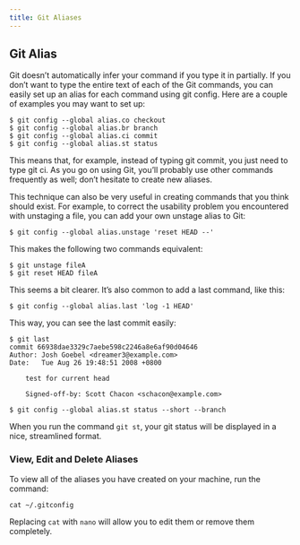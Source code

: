 ```yaml
---
title: Git Aliases
---
```


## Git Alias

Git doesn’t automatically infer your command if you type it in partially. If you don’t want to type the entire text of each of the Git commands, you can easily set up an alias for each command using git config. Here are a couple of examples you may want to set up:

```shell
$ git config --global alias.co checkout
$ git config --global alias.br branch
$ git config --global alias.ci commit
$ git config --global alias.st status
```
This means that, for example, instead of typing git commit, you just need to type git ci. As you go on using Git, you’ll probably use other commands frequently as well; don’t hesitate to create new aliases.

This technique can also be very useful in creating commands that you think should exist. For example, to correct the usability problem you encountered with unstaging a file, you can add your own unstage alias to Git:

```shell
$ git config --global alias.unstage 'reset HEAD --'
```
This makes the following two commands equivalent:

```shell
$ git unstage fileA
$ git reset HEAD fileA
```
This seems a bit clearer. It’s also common to add a last command, like this:

```shell
$ git config --global alias.last 'log -1 HEAD'
```
This way, you can see the last commit easily:

```shell
$ git last
commit 66938dae3329c7aebe598c2246a8e6af90d04646
Author: Josh Goebel <dreamer3@example.com>
Date:   Tue Aug 26 19:48:51 2008 +0800

    test for current head

    Signed-off-by: Scott Chacon <schacon@example.com>
```

```shell
$ git config --global alias.st status --short --branch
```
When you run the command `git st`, your git status will be displayed in a nice, streamlined format.

### View, Edit and Delete Aliases
To view all of the aliases you have created on your machine, run the command:
```shell
cat ~/.gitconfig
```
Replacing `cat` with `nano` will allow you to edit them or remove them completely.
